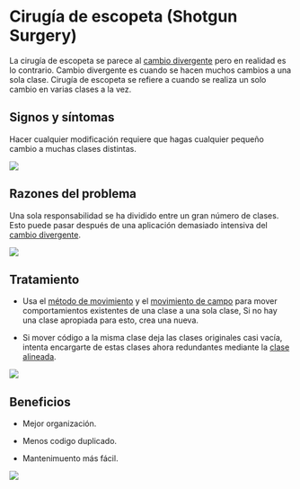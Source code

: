 # Cirugía de escopeta (Shotgun Surgery)

La cirugía de escopeta se parece al [cambio divergente](DivergentChange.md) pero en realidad es lo contrario. Cambio divergente es cuando se hacen muchos cambios a una sola clase. Cirugía de escopeta se refiere a cuando se realiza un solo cambio en varias clases a la vez.

## Signos y síntomas

Hacer cualquier modificación requiere que hagas cualquier pequeño cambio a muchas clases distintas.

![](https://refactoring.guru/images/refactoring/content/smells/shotgun-surgery-01.png?id=9cc1117a6d787364788e152a3adb6a53)

## Razones del problema

Una sola responsabilidad se ha dividido entre un gran número de clases. Esto puede pasar después de una aplicación demasiado intensiva del [cambio divergente](https://refactoring.guru/es/smells/divergent-change).

![](https://refactoring.guru/images/refactoring/content/smells/shotgun-surgery-02.png?id=48f8a4a0f17d112e02ae73bacaed43fa)

## Tratamiento

* Usa el [método de movimiento](https://refactoring.guru/es/move-method) y el [movimiento de campo](/./RefactoringPattern/MoveField.md) para mover comportamientos existentes de una clase a una sola clase, Si no hay una clase apropiada para esto, crea una nueva.

* Si mover código a la misma clase deja las clases originales casi vacía, intenta encargarte de estas clases ahora redundantes mediante la [clase alineada](https://refactoring.guru/es/inline-class).

![](https://refactoring.guru/images/refactoring/content/smells/shotgun-surgery-03.png?id=cf013f14eb5cde98bd48595a1c9836a9)

## Beneficios

* Mejor organización.

* Menos codigo duplicado.

* Mantenimuento más fácil.

![](https://refactoring.guru/images/refactoring/content/smells/long-method-03.png?id=82ce2d388aa14bdae4e8f62b875f0259)
